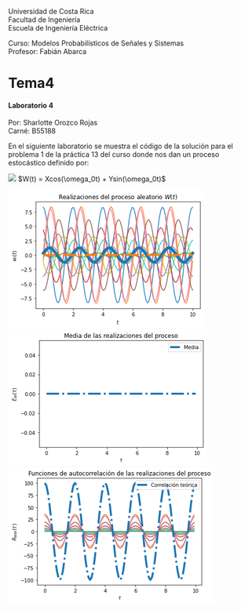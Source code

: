 Universidad de Costa Rica  
Facultad de Ingeniería  
Escuela de Ingeniería Eléctrica  

Curso: Modelos Probabilísticos de Señales y Sistemas  
Profesor: Fabián Abarca  

# Tema4 
#### Laboratorio 4 ####


Por: Sharlotte Orozco Rojas  
Carné: B55188  


En el siguiente laboratorio se muestra el código de la solución para el problema 1 de la práctica 13 del curso
donde nos dan un proceso estocástico definido por:  

<img src="https://latex.codecogs.com/svg.latex?\Large&space;=W(t) = Xcos(\omega_0t) + Ysin(\omega_0t)"/>
$W(t) = Xcos(\omega_0t) + Ysin(\omega_0t)$  


![GitHub ProcesoAleatorio](/ProcesoAleatorio.png)
![GitHub Media](/Media.png)
![GitHub Autocorrelacion](/Autocorrelación.png)
